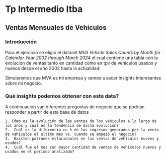 # Tp Intermedio Itba

## Ventas Mensuales de Vehiculos 

### Introducción

Para el ejercicio se eligió el dataset *MVA Vehicle Sales Counts by Month for Calendar Year 2002 through March 2024* el cual contiene una tabla con la evolucion de ventas tanto en cantidad como en tpv de vehiculos usados y nuevos desde el año 2002 hasta la actualidad. 

Simularemos que MVA es mi empresa y vamos a sacar insights interesantes sobre mi negocio.

### Qué insights podemos obtener con esta data?

A continuación van diferentes preguntas de negocio que se podrían responder a partir de esta base de datos

	1. Cómo es la evolución de las ventas de los vehiculos a lo largo de los ańos y cual es la tendencia de dicha evolución?
	2.  Cuál es la diferencia en % de los ingresos generados por la venta de vehiculos el ultimo mes vs. cuando se empezó el negocio?
	3.  Existen patrones estacionales en las ventas de vehículos nuevos y usados?
	4.  Cuál fue el mes con mayor cantidad de ventas de vehículos nuevos y usados en el periodo analizado?	
